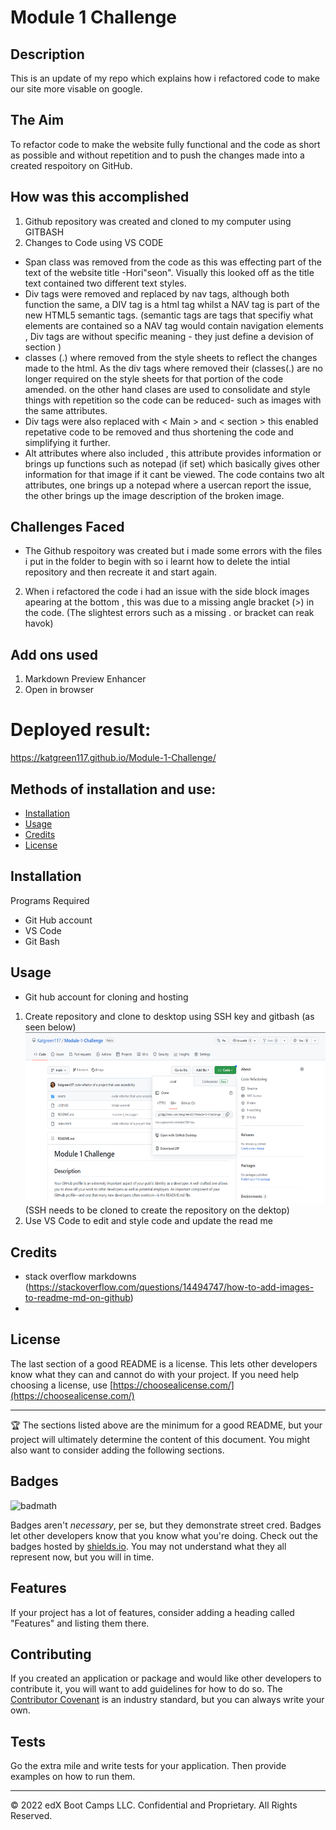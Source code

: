 # Module 1 Challenge

## Description

This is an update of my repo which explains how i refactored code to make our site more visable on google.

## The Aim
To refactor code to make the website fully functional and the code as short as possible and without repetition and to push the changes made into a created respoitory on GitHub.

## How was this accomplished

1. Github repository was created and cloned to my computer using GITBASH
2. Changes to Code using VS CODE
* Span class was removed from the code as this was effecting part of the text of the website title -Hori"seon". Visually this looked off as the title text contained two different text styles.
* Div tags were removed and replaced by nav tags, although both function the same, a DIV tag is a html tag whilst a NAV tag is part of the new HTML5 semantic tags. (semantic tags are tags that specifiy what elements are contained so a NAV tag would contain navigation elements , Div tags are without specific meaning - they just define a devision of section )
* classes (.) where removed from the style sheets to reflect the changes made to the html. As the div tags where removed their (classes(.) are no longer required on the style sheets for that portion of the code amended. on the other hand clases are used to consolidate and style things with repetition so the code can be reduced- such as images with the same attributes. 
* Div tags were also replaced with < Main > and < section > this enabled repetative code to be removed and thus shortening the code and simplifying it further.
* Alt attributes where also included , this attribute provides information or brings up functions such as notepad (if set) which basically gives other information for that image if it cant be viewed. The code contains two alt attributes, one brings up a notepad where a usercan report the issue, the other brings up the image description of the broken image.


## Challenges Faced
* The Github respoitory was created but i made some errors with the files i put in the folder to begin with so i learnt how to delete the intial repository and then recreate it and start again.
2. When i refactored the code i had an issue with the side block images apearing at the bottom , this was due to a missing angle bracket (>) in the code. (The slightest errors such as a missing . or bracket can reak havok)

## Add ons used
1. Markdown Preview Enhancer
2. Open in browser

# Deployed result:
https://katgreen117.github.io/Module-1-Challenge/



## Methods of installation and use:

* [Installation](#installation)
* [Usage](#usage)
* [Credits](#credits)
* [License](#license)

## Installation

Programs Required

* Git Hub account
* VS Code
* Git Bash

## Usage 

* Git hub account for cloning and hosting
1. Create repository and clone to desktop using SSH key and gitbash (as seen below)
![alt text](assets/images/github-cloning.png)
(SSH needs to be cloned to create the repository on the dektop)
2. Use VS Code to edit and style code and update the read me 


## Credits

* stack overflow markdowns (https://stackoverflow.com/questions/14494747/how-to-add-images-to-readme-md-on-github)
* 



## License

The last section of a good README is a license. This lets other developers know what they can and cannot do with your project. If you need help choosing a license, use [https://choosealicense.com/](https://choosealicense.com/)


---

🏆 The sections listed above are the minimum for a good README, but your project will ultimately determine the content of this document. You might also want to consider adding the following sections.

## Badges

![badmath](https://img.shields.io/github/languages/top/nielsenjared/badmath)

Badges aren't _necessary_, per se, but they demonstrate street cred. Badges let other developers know that you know what you're doing. Check out the badges hosted by [shields.io](https://shields.io/). You may not understand what they all represent now, but you will in time.

## Features

If your project has a lot of features, consider adding a heading called "Features" and listing them there.

## Contributing

If you created an application or package and would like other developers to contribute it, you will want to add guidelines for how to do so. The [Contributor Covenant](https://www.contributor-covenant.org/) is an industry standard, but you can always write your own.

## Tests

Go the extra mile and write tests for your application. Then provide examples on how to run them.

---

© 2022 edX Boot Camps LLC. Confidential and Proprietary. All Rights Reserved.



[def]: #theaim
[def2]: #theaim
[def3]: #installation